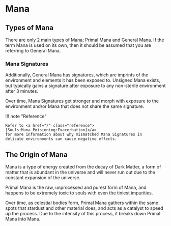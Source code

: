 # Mana
## Types of Mana
There are only 2 main types of Mana; Primal Mana and General Mana.
If the term Mana is used on its own, then it should be assumed
that you are referring to General Mana.

### Mana Signatures
Additionally, General Mana has signatures, which are imprints of the
environment and elements it has been exposed to.
Unsigned Mana exists, but typically gains a signature after exposure
to any non-sterile environment after 3 minutes.

Over time, Mana Signatures get stronger and morph with exposure
to the environment and/or Mana that does not share the same signature.

!!! note "Reference"

    Refer to <a href="/" class="reference">[Souls:Mana_Poisioning:Exacerbation]</a>
    for more information about why mismatched Mana Signatures in
    delicate environments can cause negative effects.

## The Origin of Mana
Mana is a type of energy created from the decay of Dark Matter, a
form of matter that is abundant in the universe and will never run
out due to the constant expansion of the universe.

Primal Mana is the raw, unprocessed and purest form of Mana, and
happens to be extremely toxic to souls with even the tiniest
impurities.

Over time, as celestial bodies form, Primal Mana gathers within
the same spots that stardust and other material does, and acts as a
catalyst to speed up the process. Due to the intensity of this
process, it breaks down Primal Mana into Mana.
